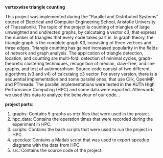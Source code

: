 **vertexwise triangle counting**

This project was implemented during the "Parallel and Distributed Systems" course of Electrical and Computer Engineering School, Aristotle University of Thessaloniki.
The topic of the project is counting of triangles of large unweighted and undirected graphs, by calcutaing a vector *c3*, that express the number of triangles that every node takes part in. In graph theory, the triangle graph is the complete graph K3, consisting of three vertices and three edges. 
Triangle counting has gained increased popularity in the fields of network and graph analysis. The application of triangle detection, location, and counting are multi-fold: detection of minimal cycles, graph-theoretic clustering techniques, recognition of median, claw-free, and line graphs, and test of automorphism.
Source code consist of two different algorithms (v3 and v4) of calcutaing c3 vector. For every version, there is a sequential implementation and some parallel ones, that use Cilk, OpenMP and PThreads. 
The parallel implementations were tested in the AUTh High Performance Computing (HPC) and some data were exported. Afterwards, we 
used this data to analyze the behaviour of our code...

**project parts**:
1) graphs: Contains 5 graphs as mtx files that were used in the project.
2) hpc_data: Contains the operation times that were recorded during the experiment in HPC.
3) scripts: Contains the bash scripts that were used to run the project in HPC.
4) speedup: Contains a Matlab script that was used to export speedup diagrams with the data from HPC.
5) src: Contains the source code of the project.
